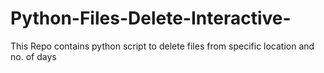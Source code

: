 # Python-Files-Delete-Interactive-
This Repo contains python script to delete files from specific location and no. of days  
